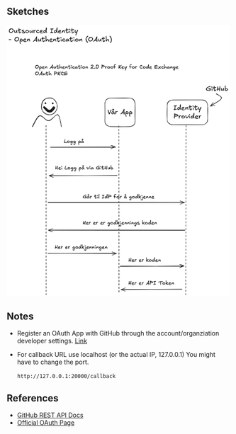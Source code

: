 ## Sketches

![Lecture sketch](/docs/oauth-flow.excalidraw.png)

## Notes

- Register an OAuth App with GitHub through the account/organziation developer settings. [Link](https://github.com/settings/developers)

- For callback URL use localhost (or the actual IP, 127.0.0.1)
  You might have to change the port.

  `http://127.0.0.1:20000/callback`

## References

- [GitHub REST API Docs](https://docs.github.com/en/rest)
- [Official OAuth Page](https://oauth.net/2/)
